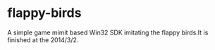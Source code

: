 # flappy-birds
A simple game mimit based Win32 SDK imitating the flappy birds.It is finished at the 2014/3/2.
